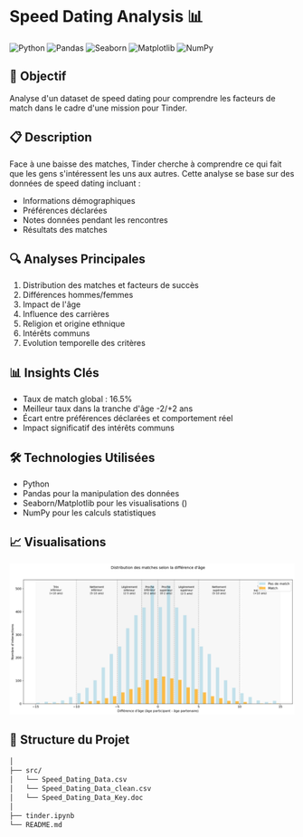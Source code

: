 # Speed Dating Analysis 📊 

![Python](https://img.shields.io/badge/Python-3.9+-blue.svg)
![Pandas](https://img.shields.io/badge/Pandas-2.0+-green.svg)
![Seaborn](https://img.shields.io/badge/Seaborn-0.12+-red.svg)
![Matplotlib](https://img.shields.io/badge/Matplotlib-3.7+-blue.svg)
![NumPy](https://img.shields.io/badge/NumPy-1.24+-yellow.svg)

## 🎯 Objectif
Analyse d'un dataset de speed dating pour comprendre les facteurs de match dans le cadre d'une mission pour Tinder.

## 📋 Description
Face à une baisse des matches, Tinder cherche à comprendre ce qui fait que les gens s'intéressent les uns aux autres. Cette analyse se base sur des données de speed dating incluant :
- Informations démographiques
- Préférences déclarées
- Notes données pendant les rencontres
- Résultats des matches

## 🔍 Analyses Principales
1. Distribution des matches et facteurs de succès
2. Différences hommes/femmes
3. Impact de l'âge
4. Influence des carrières
5. Religion et origine ethnique
6. Intérêts communs
7. Evolution temporelle des critères

## 📊 Insights Clés
- Taux de match global : 16.5%
- Meilleur taux dans la tranche d'âge -2/+2 ans
- Écart entre préférences déclarées et comportement réel
- Impact significatif des intérêts communs

## 🛠 Technologies Utilisées
- Python
- Pandas pour la manipulation des données
- Seaborn/Matplotlib pour les visualisations ()
- NumPy pour les calculs statistiques

## 📈 Visualisations
![alt text](image.png)

## 📁 Structure du Projet
```speed-dating-analysis/
│
├── src/
│   └── Speed_Dating_Data.csv
│   └── Speed_Dating_Data_clean.csv
│   └── Speed_Dating_Data_Key.doc
│
├── tinder.ipynb
└── README.md
```
